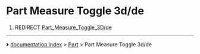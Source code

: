 # Part Measure Toggle 3d/de
1.  REDIRECT [Part_Measure_Toggle_3D/de](Part_Measure_Toggle_3D/de.md)



---
⏵ [documentation index](../README.md) > [Part](Part_Workbench.md) > Part Measure Toggle 3d/de
